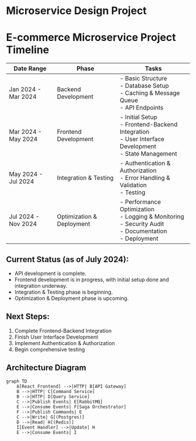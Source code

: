 #  Microservice Design Project

# E-commerce Microservice Project Timeline

| Date Range | Phase | Tasks |
|------------|-------|-------|
| Jan 2024 - Mar 2024 | Backend Development | - Basic Structure<br>- Database Setup<br>- Caching & Message Queue<br>- API Endpoints |
| Mar 2024 - May 2024 | Frontend Development | - Initial Setup<br>- Frontend-Backend Integration<br>- User Interface Development<br>- State Management |
| May 2024 - Jul 2024 | Integration & Testing | - Authentication & Authorization<br>- Error Handling & Validation<br>- Testing |
| Jul 2024 - Nov 2024 | Optimization & Deployment | - Performance Optimization<br>- Logging & Monitoring<br>- Security Audit<br>- Documentation<br>- Deployment |

## Current Status (as of July 2024):
- API development is complete.
- Frontend development is in progress, with initial setup done and integration underway.
- Integration & Testing phase is beginning.
- Optimization & Deployment phase is upcoming.

## Next Steps:
1. Complete Frontend-Backend Integration
2. Finish User Interface Development
3. Implement Authentication & Authorization
4. Begin comprehensive testing


## Architecture Diagram

```mermaid
graph TD
    A[React Frontend] -->|HTTP| B[API Gateway]
    B -->|HTTP| C[Command Service]
    B -->|HTTP| D[Query Service]
    C -->|Publish Events| E[RabbitMQ]
    E -->|Consume Events| F[Saga Orchestrator]
    F -->|Publish Commands| E
    C -->|Write| G[(Postgres)]
    D -->|Read| H[(Redis)]
    I[Event Handler] -->|Update| H
    E -->|Consume Events| I
```
